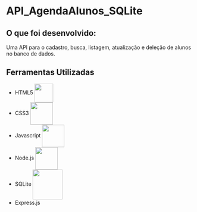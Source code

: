 # API_AgendaAlunos_SQLite

<h2>O que foi desenvolvido:</h2>

<p>Uma API para o cadastro, busca, listagem, atualização e deleção de alunos no banco de dados.</p>

<h2> Ferramentas Utilizadas </h2>
<ul>
  <li>HTML5 <img src="https://logodownload.org/wp-content/uploads/2016/10/html5-logo-10.png" margin="10px" width="50px" align="center"></li>
  <li>CSS3 <img src="https://logospng.org/download/css-3/logo-css-3-2048.png" width="60px" align="center" margin="10px"></li>
  <li>Javascript <img src="https://upload.wikimedia.org/wikipedia/commons/thumb/9/99/Unofficial_JavaScript_logo_2.svg/2048px-Unofficial_JavaScript_logo_2.svg.png" width="60px" align="center" margin="10px"></li>
  <li>Node.js <img src="https://walde.co/wp-content/uploads/2016/09/nodejs_logo.png" margin="10px" width="60px" align="center"></li>
  <li>SQLite <img src="https://th.bing.com/th/id/OIP.3lDn1OnuwG3USyP_TA2fhwHaDT?pid=ImgDet&rs=1" margin="10px" width="80px" align="center"></li>
  <li>Express.js</li>
</ul>
